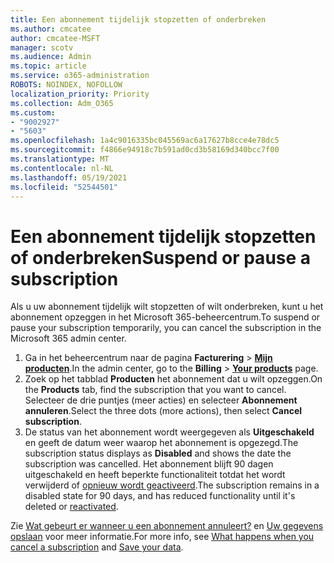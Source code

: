 ```yaml
---
title: Een abonnement tijdelijk stopzetten of onderbreken
ms.author: cmcatee
author: cmcatee-MSFT
manager: scotv
ms.audience: Admin
ms.topic: article
ms.service: o365-administration
ROBOTS: NOINDEX, NOFOLLOW
localization_priority: Priority
ms.collection: Adm_O365
ms.custom:
- "9002927"
- "5603"
ms.openlocfilehash: 1a4c9016335bc045569ac6a17627b8cce4e78dc5
ms.sourcegitcommit: f4866e94918c7b591ad0cd3b58169d340bcc7f00
ms.translationtype: MT
ms.contentlocale: nl-NL
ms.lasthandoff: 05/19/2021
ms.locfileid: "52544501"
---
```

# <a name="suspend-or-pause-a-subscription"></a><span data-ttu-id="9d8eb-102">Een abonnement tijdelijk stopzetten of onderbreken</span><span class="sxs-lookup"><span data-stu-id="9d8eb-102">Suspend or pause a subscription</span></span>

<span data-ttu-id="9d8eb-103">Als u uw abonnement tijdelijk wilt stopzetten of wilt onderbreken, kunt u het abonnement opzeggen in het Microsoft 365-beheercentrum.</span><span class="sxs-lookup"><span data-stu-id="9d8eb-103">To suspend or pause your subscription temporarily, you can cancel the subscription in the Microsoft 365 admin center.</span></span>

1. <span data-ttu-id="9d8eb-104">Ga in het beheercentrum naar de pagina **Facturering** > **[Mijn producten](https://go.microsoft.com/fwlink/p/?linkid=842054)**.</span><span class="sxs-lookup"><span data-stu-id="9d8eb-104">In the admin center, go to the **Billing** > **[Your products](https://go.microsoft.com/fwlink/p/?linkid=842054)** page.</span></span>
2. <span data-ttu-id="9d8eb-105">Zoek op het tabblad **Producten** het abonnement dat u wilt opzeggen.</span><span class="sxs-lookup"><span data-stu-id="9d8eb-105">On the **Products** tab, find the subscription that you want to cancel.</span></span> <span data-ttu-id="9d8eb-106">Selecteer de drie puntjes (meer acties) en selecteer **Abonnement annuleren**.</span><span class="sxs-lookup"><span data-stu-id="9d8eb-106">Select the three dots (more actions), then select **Cancel subscription**.</span></span>
3. <span data-ttu-id="9d8eb-107">De status van het abonnement wordt weergegeven als **Uitgeschakeld** en geeft de datum weer waarop het abonnement is opgezegd.</span><span class="sxs-lookup"><span data-stu-id="9d8eb-107">The subscription status displays as **Disabled** and shows the date the subscription was cancelled.</span></span> <span data-ttu-id="9d8eb-108">Het abonnement blijft 90 dagen uitgeschakeld en heeft beperkte functionaliteit totdat het wordt verwijderd of [opnieuw wordt geactiveerd](/microsoft-365/commerce/subscriptions/reactivate-your-subscription).</span><span class="sxs-lookup"><span data-stu-id="9d8eb-108">The subscription remains in a disabled state for 90 days, and has reduced functionality until it's deleted or [reactivated](/microsoft-365/commerce/subscriptions/reactivate-your-subscription).</span></span>

<span data-ttu-id="9d8eb-109">Zie [Wat gebeurt er wanneer u een abonnement annuleert?](/microsoft-365/commerce/subscriptions/cancel-your-subscription#what-happens-when-you-cancel-a-subscription) en [Uw gegevens opslaan](/microsoft-365/commerce/subscriptions/cancel-your-subscription#save-your-data) voor meer informatie.</span><span class="sxs-lookup"><span data-stu-id="9d8eb-109">For more info, see [What happens when you cancel a subscription](/microsoft-365/commerce/subscriptions/cancel-your-subscription#what-happens-when-you-cancel-a-subscription) and [Save your data](/microsoft-365/commerce/subscriptions/cancel-your-subscription#save-your-data).</span></span>
